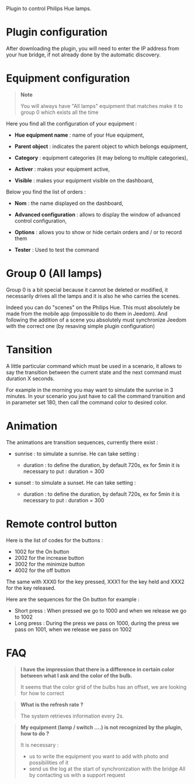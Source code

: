 Plugin to control Philips Hue lamps.

# Plugin configuration

After downloading the plugin, you will need to enter the IP address
from your hue bridge, if not already done by the
automatic discovery.

# Equipment configuration

> **Note**
>
> You will always have "All lamps" equipment that matches
> make it to group 0 which exists all the time

Here you find all the configuration of your equipment :

-   **Hue equipment name** : name of your Hue equipment,

-   **Parent object** : indicates the parent object to which belongs
    equipment,

-   **Category** : equipment categories (it may belong to
    multiple categories),

-   **Activer** : makes your equipment active,

-   **Visible** : makes your equipment visible on the dashboard,

Below you find the list of orders :

-   **Nom** : the name displayed on the dashboard,

-   **Advanced configuration** : allows to display the window of
    advanced control configuration,

-   **Options** : allows you to show or hide certain
    orders and / or to record them

-   **Tester** : Used to test the command

# Group 0 (All lamps)

Group 0 is a bit special because it cannot be deleted or
modified, it necessarily drives all the lamps and it is also he who
carries the scenes.

Indeed you can do "scenes" on the Philips Hue. This
must absolutely be made from the mobile app
(impossible to do them in Jeedom). And following the addition of a scene
you absolutely must synchronize Jeedom with the correct one (by resaving
simple plugin configuration)

# Tansition

A little particular command which must be used in a scenario,
it allows to say the transition between the current state and the next
command must duration X seconds.

For example in the morning you may want to simulate the sunrise in 3
minutes. In your scenario you just have to call the command
transition and in parameter set 180, then call the command
color to desired color.

# Animation

The animations are transition sequences, currently there
exist :

-   sunrise : to simulate a sunrise. He can take
    setting :

    -   duration : to define the duration, by default 720s, ex for 5min
        it is necessary to put : duration = 300

-   sunset : to simulate a sunset. He can take
    setting :

    -   duration : to define the duration, by default 720s, ex for 5min
        it is necessary to put : duration = 300

# Remote control button

Here is the list of codes for the buttons :

- 1002 for the On button
- 2002 for the increase button
- 3002 for the minimize button
- 4002 for the off button

The same with XXX0 for the key pressed, XXX1 for the key held and XXX2 for the key released.

Here are the sequences for the On button for example :

- Short press : When pressed we go to 1000 and when we release we go to 1002
- Long press : During the press we pass on 1000, during the press we pass on 1001, when we release we pass on 1002

# FAQ

> **I have the impression that there is a difference in certain color between what I ask and the color of the bulb.**
>
> It seems that the color grid of the bulbs has an offset, we are looking for how to correct

> **What is the refresh rate ?**
>
> The system retrieves information every 2s.

> **My equipment (lamp / switch ....) is not recognized by the plugin, how to do ?**
>
> It is necessary :
> - us to write the equipment you want to add with photo and possibilities of it
> - send us the log at the start of synchronization with the bridge
> All by contacting us with a support request
